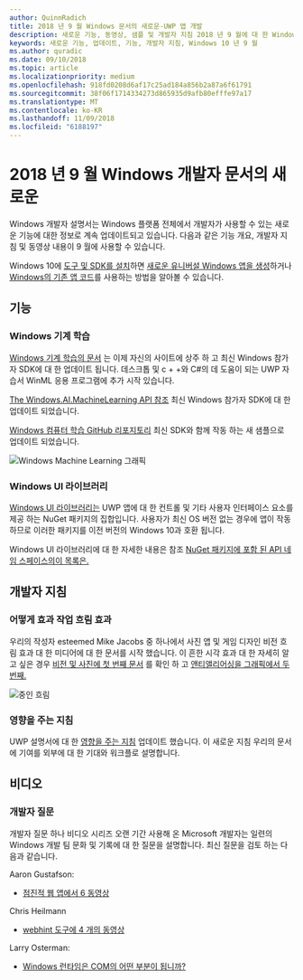 ```yaml
---
author: QuinnRadich
title: 2018 년 9 월 Windows 문서의 새로운-UWP 앱 개발
description: 새로운 기능, 동영상, 샘플 및 개발자 지침 2018 년 9 월에 대 한 Windows 10 개발자 설명서에 추가한 합니다.
keywords: 새로운 기능, 업데이트, 기능, 개발자 지침, Windows 10 년 9 월
ms.author: quradic
ms.date: 09/10/2018
ms.topic: article
ms.localizationpriority: medium
ms.openlocfilehash: 918fd0208d6af17c25ad184a856b2a87a6f61791
ms.sourcegitcommit: 38f06f1714334273d865935d9afb80efffe97a17
ms.translationtype: MT
ms.contentlocale: ko-KR
ms.lasthandoff: 11/09/2018
ms.locfileid: "6188197"
---
```

# <a name="whats-new-in-the-windows-developer-docs-in-september-2018"></a>2018 년 9 월 Windows 개발자 문서의 새로운

Windows 개발자 설명서는 Windows 플랫폼 전체에서 개발자가 사용할 수 있는 새로운 기능에 대한 정보로 계속 업데이트되고 있습니다. 다음과 같은 기능 개요, 개발자 지침 및 동영상 내용이 9 월에 사용할 수 있습니다.

Windows 10에 [도구 및 SDK를 설치](http://go.microsoft.com/fwlink/?LinkId=821431)하면 [새로운 유니버설 Windows 앱을 생성](../get-started/create-uwp-apps.md)하거나 [Windows의 기존 앱 코드](../porting/index.md)를 사용하는 방법을 알아볼 수 있습니다.

## <a name="features"></a>기능

### <a name="windows-machine-learning"></a>Windows 기계 학습

[Windows 기계 학습의 문서](https://docs.microsoft.com/windows/ai/) 는 이제 자신의 사이트에 상주 하 고 최신 Windows 참가자 SDK에 대 한 업데이트 됩니다. 데스크톱 및 c + +와 C#의 데 도움이 되는 UWP 자습서 WinML 응용 프로그램에 추가 시작 있습니다.

[The Windows.AI.MachineLearning API 참조](https://docs.microsoft.com/uwp/api/windows.ai.machinelearning) 최신 Windows 참가자 SDK에 대 한 업데이트 되었습니다.

[Windows 컴퓨터 학습 GitHub 리포지토리](https://github.com/Microsoft/Windows-Machine-Learning) 최신 SDK와 함께 작동 하는 새 샘플으로 업데이트 되었습니다.

![Windows Machine Learning 그래픽](images/winml-graphic.png)

### <a name="windows-ui-library"></a>Windows UI 라이브러리

[Windows UI 라이브러리는](https://aka.ms/winui-docs) UWP 앱에 대 한 컨트롤 및 기타 사용자 인터페이스 요소를 제공 하는 NuGet 패키지의 집합입니다. 사용자가 최신 OS 버전 없는 경우에 앱이 작동 하므로 이러한 패키지를 이전 버전의 Windows 10과 호환 됩니다.

Windows UI 라이브러리에 대 한 자세한 내용은 참조 [NuGet 패키지에 포함 된 API 네임 스페이스의이 목록은.](https://docs.microsoft.com/uwp/api/overview/winui/)

## <a name="developer-guidance"></a>개발자 지침

### <a name="how-blur-effects-work"></a>어떻게 효과 작업 흐림 효과

우리의 작성자 esteemed Mike Jacobs 중 하나에서 사진 앱 및 게임 디자인 비전 흐림 효과 대 한 미디어에 대 한 문서를 시작 했습니다. 이 흔한 시각 효과 대 한 자세히 알고 싶은 경우 [비전 및 사진에 첫 번째 문서](https://medium.com/microsoft-design/science-in-the-system-how-blur-effects-work-8b0590996e09) 를 확인 하 고 [앤티앨리어싱을 그래픽에서 두 번째.](https://medium.com/microsoft-design/science-in-the-system-how-blur-effects-work-part-2-c5589a738515)

![중인 흐림](images/blur-example.jpg)

### <a name="contributing-guidance"></a>영향을 주는 지침

UWP 설명서에 대 한 [영향을 주는 지침](https://github.com/MicrosoftDocs/windows-uwp/blob/docs/CONTRIBUTING.md) 업데이트 했습니다. 이 새로운 지침 우리의 문서에 기여를 외부에 대 한 기대와 워크플로 설명합니다.

## <a name="videos"></a>비디오

### <a name="one-dev-question"></a>개발자 질문

개발자 질문 하나 비디오 시리즈 오랜 기간 사용해 온 Microsoft 개발자는 일련의 Windows 개발 팀 문화 및 기록에 대 한 질문을 설명합니다. 최신 질문을 검토 하는 다음과 같습니다.

Aaron Gustafson:

* [점진적 웹 앱에서 6 동영상](https://www.youtube.com/playlist?list=PLWs4_NfqMtoyPHoI-CIB71mEq-om6m35I)

Chris Heilmann

* [webhint 도구에 4 개의 동영상](https://www.youtube.com/watch?v=eXfmxmiA00Y&list=PLWs4_NfqMtow00LM-vgyECAlMDxx84Q2v)

Larry Osterman:

* [Windows 런타임은 COM의 어떤 부분이 됩니까?](https://youtu.be/_nsMjHqRn1w)